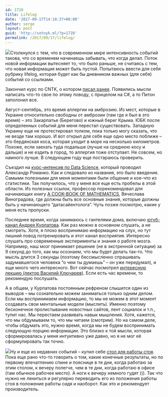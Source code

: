 ```yaml
---
id: 1728
title: Lifelog
date: '2017-09-17T14:10:37+00:00'
author: serge
layout: post
guid: 'http://sotnyk.ml/?p=1728'
permalink: /2017/09/17/lifelog/
---
```


[![](http://localhost/wp-content/uploads/2017/09/Romanko-intro-300x162.jpg)](http://localhost/wp-content/uploads/2017/09/Romanko-intro.jpg)Столкнулся с тем, что в современном мире интенсивность событий такова, что со временем начинаешь забывать, что когда делал. Поток новой информации вытесняет то, что было раньше, не считаясь с тем, что новая информация может быть пустой. Попытаюсь ввести для себя рубрику lifelog, которая будет как бы дневником важных (для себя) событий со ссылками.

Закончил курс по CNTK, о котором [писал ранее](http://localhost/2017/07/16/cntk/). Появились мысли написать что-то свое по этому поводу, с прицелом на C#, а то Питон заполонил все.

Август-сентябрь, это время аллергии на амброзию. Из мест, которые в Украине относительно свободны от амброзии (там где я был в это время) – это Закарпатье (Берегово) и южный берег Крыма. ЮБК после определенных событий для меня перестал существовать. Западную Украину еще не протестировал толком, пока только могу сказать, что не везде там хорошо. И вот открыл для себя еще одно место поближе – это бердянская коса, которая уходит в море на несколько километров. Похоже, если заехать туда подальше (лучше на среднюю косу и дальше) и не ездить в город, то аллергия тоже отступает. Не совсем, но намного лучше. В следующем году еще постараюсь проверить.

Съездил на [курс-интенсив по Data Science](http://data-science.com.ua/courses/data-science-intensive-course-romanko/), который проводил Александр Романко. Как и следовало из названия, это было введение. Самыми полезными для меня моментами были общение и кое-что из статистики. Так получилось, что у меня все еще есть пробелы в этой области. Из полезных ссылок, профессор порекомендовал для начинающих книгу [A COOK-BOOK OF MATHEMATICS](https://www.cerge-ei.cz/pdf/lecture_notes/LN01.pdf), Вячеслава Виноградова, где должны быть все основные знания, которые должны быть у начинающего “датасайентолога”. Чуть позже посмотрю, какие у меня есть пропуски.

Последнее время, когда занимаюсь с гантелями дома, включаю [ютуб-канал Андрея Курпатова](https://www.youtube.com/channel/UCX_isCsPV3HOg95qodqIdLQ). Как раз можно в основном слушать, а не смотреть. Хотя, я плохо воспринимаю информацию на слух, но тут лишний повод потренировать и этот канал восприятия. Интересно слушать про современные эксперименты и знания о работе мозга. Например, наш мозг принимает решение (не в экстренной ситуации) за 9 секунд до того, как мы осознаем, что мы будет делать так-то. Что мысль длится 3 секунды (поэтому бессмысленно спрашивать задумавшегося человека “о чем ты думаешь” – он уже передумал), и еще много чего интересного. Вот сейчас посмотрел [интересную лекцию (лектор Василий Ключарев)](https://www.youtube.com/watch?v=YzFCiadDDQI). Если есть час времени, то рекомендую послушать.

А в общем, у Курпатова постоянным рефреном слышится один из выводов – мы сознательно можем заниматься только одним делом. Если мы воспринимаем информацию, то мы не можем в этот момент создавать свои ментальные модели (мыслить). Именно поэтому бесконечное пролистывание новостных сайтов, лент социалок и т.п., тупит нас. Мы перестаем развивать навык мышления. Хотя, кажется, что мы обдумываем то, что мы читаем (смотрим). Но на самом деле, чтобы обдумать это, нужно время, когда мы не будем воспринимать следующую порцию информации. Это близко к той мысли, которая сформировалась у меня интуитивно уже давно, но я не мог её сформулировать так точно.

[![](http://localhost/wp-content/uploads/2017/09/photo_2017-09-17_14-06-31-225x300.jpg)](http://localhost/wp-content/uploads/2017/09/photo_2017-09-17_14-06-31.jpg)Ну и еще из недавних событий – купил себе [стол для работы стоя](https://stiystil.com.ua/view/solid-black-hpl-8). Пока еще рано что-то говорить о том, какие конечные результаты, но по первому впечатлению спине и пояснице в те дни, когда работаю за этим столом, к вечеру полегче, чем в те дни, когда работаю в офисе (там обычное рабочее место). А ноги к вечеру немного гудят ))). Так что нужно не лениться и регулярно переводить его из положения работы стоя в положение работы сидя и наоборот. Как это и рекомендует производитель.